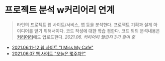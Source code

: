 # 프로젝트 분석 w커리어리 연계

> 타인의 프로젝트 웹 사이트/서비스, 앱 등을 분석한다. 프로젝트 기획과 설계 아이디어를 얻기 위해서이다. 코드 작성에 대한 학습 겸한다.
> 코드 외의 분석내용은 [커리어리](https://careerly.co.kr/profiles/210528)에도 업로드한다. *2021.06. 커리어리 챌린지 3기 참여 중*

* [2021.06.11-12 웹 사이트 "I Miss My Cafe"](https://github.com/ShinAhYoung21/TIL/blob/main/pjt_analysis/pjt_2_mycafe.md)
* [2021.06.07 웹 사이트 "오늘은 몇주차?"](https://github.com/ShinAhYoung21/TIL/blob/main/pjt_analysis/pjt_1_week.md)